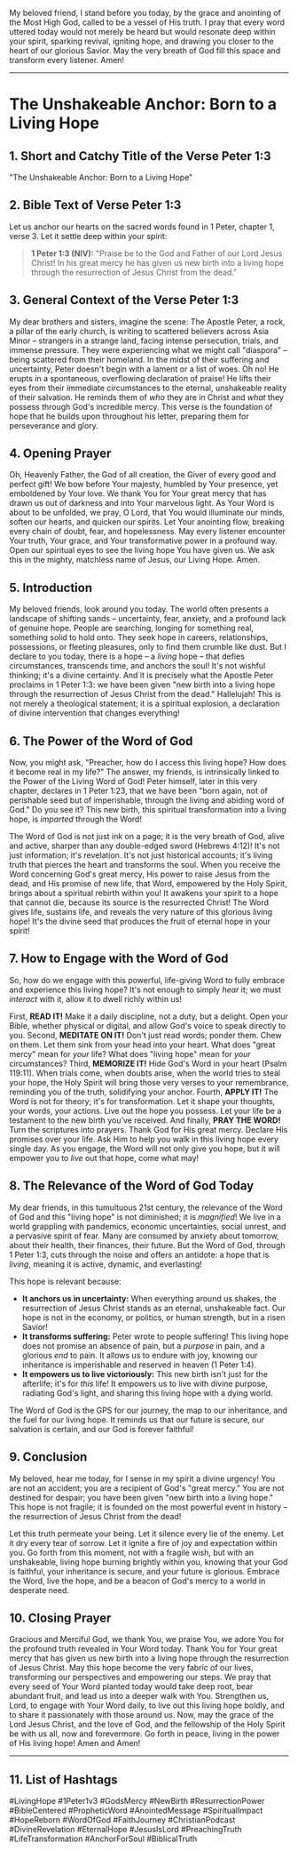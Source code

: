 My beloved friend, I stand before you today, by the grace and anointing of the Most High God, called to be a vessel of His truth. I pray that every word uttered today would not merely be heard but would resonate deep within your spirit, sparking revival, igniting hope, and drawing you closer to the heart of our glorious Savior. May the very breath of God fill this space and transform every listener. Amen!

---

# The Unshakeable Anchor: Born to a Living Hope

## 1. Short and Catchy Title of the Verse Peter 1:3

"The Unshakeable Anchor: Born to a Living Hope"

## 2. Bible Text of Verse Peter 1:3

Let us anchor our hearts on the sacred words found in 1 Peter, chapter 1, verse 3. Let it settle deep within your spirit:

> **1 Peter 1:3 (NIV):**
> "Praise be to the God and Father of our Lord Jesus Christ! In his great mercy he has given us new birth into a living hope through the resurrection of Jesus Christ from the dead."

## 3. General Context of the Verse Peter 1:3

My dear brothers and sisters, imagine the scene: The Apostle Peter, a rock, a pillar of the early church, is writing to scattered believers across Asia Minor – strangers in a strange land, facing intense persecution, trials, and immense pressure. They were experiencing what we might call "diaspora" – being scattered from their homeland. In the midst of their suffering and uncertainty, Peter doesn't begin with a lament or a list of woes. Oh no! He erupts in a spontaneous, overflowing declaration of praise! He lifts their eyes from their immediate circumstances to the eternal, unshakeable reality of their salvation. He reminds them of *who* they are in Christ and *what* they possess through God's incredible mercy. This verse is the foundation of hope that he builds upon throughout his letter, preparing them for perseverance and glory.

## 4. Opening Prayer

Oh, Heavenly Father, the God of all creation, the Giver of every good and perfect gift! We bow before Your majesty, humbled by Your presence, yet emboldened by Your love. We thank You for Your great mercy that has drawn us out of darkness and into Your marvelous light. As Your Word is about to be unfolded, we pray, O Lord, that You would illuminate our minds, soften our hearts, and quicken our spirits. Let Your anointing flow, breaking every chain of doubt, fear, and hopelessness. May every listener encounter Your truth, Your grace, and Your transformative power in a profound way. Open our spiritual eyes to see the living hope You have given us. We ask this in the mighty, matchless name of Jesus, our Living Hope. Amen.

## 5. Introduction

My beloved friends, look around you today. The world often presents a landscape of shifting sands – uncertainty, fear, anxiety, and a profound lack of genuine hope. People are searching, longing for something real, something solid to hold onto. They seek hope in careers, relationships, possessions, or fleeting pleasures, only to find them crumble like dust. But I declare to you today, there is a hope – a *living* hope – that defies circumstances, transcends time, and anchors the soul! It's not wishful thinking; it's a divine certainty. And it is precisely what the Apostle Peter proclaims in 1 Peter 1:3: we have been given "new birth into a living hope through the resurrection of Jesus Christ from the dead." Hallelujah! This is not merely a theological statement; it is a spiritual explosion, a declaration of divine intervention that changes everything!

## 6. The Power of the Word of God

Now, you might ask, "Preacher, how do I access this living hope? How does it become real in my life?" The answer, my friends, is intrinsically linked to the Power of the Living Word of God! Peter himself, later in this very chapter, declares in 1 Peter 1:23, that we have been "born again, not of perishable seed but of imperishable, through the living and abiding word of God." Do you see it? This new birth, this spiritual transformation into a living hope, is *imparted* through the Word!

The Word of God is not just ink on a page; it is the very breath of God, alive and active, sharper than any double-edged sword (Hebrews 4:12)! It's not just information; it's revelation. It's not just historical accounts; it's living truth that pierces the heart and transforms the soul. When you receive the Word concerning God's great mercy, His power to raise Jesus from the dead, and His promise of new life, that Word, empowered by the Holy Spirit, brings about a spiritual rebirth within you! It awakens your spirit to a hope that cannot die, because its source is the resurrected Christ! The Word gives life, sustains life, and reveals the very nature of this glorious living hope! It's the divine seed that produces the fruit of eternal hope in your spirit!

## 7. How to Engage with the Word of God

So, how do we engage with this powerful, life-giving Word to fully embrace and experience this living hope? It's not enough to simply *hear* it; we must *interact* with it, allow it to dwell richly within us!

First, **READ IT!** Make it a daily discipline, not a duty, but a delight. Open your Bible, whether physical or digital, and allow God's voice to speak directly to you.
Second, **MEDITATE ON IT!** Don't just read words; ponder them. Chew on them. Let them sink from your head into your heart. What does "great mercy" mean for *your* life? What does "living hope" mean for *your* circumstances?
Third, **MEMORIZE IT!** Hide God's Word in your heart (Psalm 119:11). When trials come, when doubts arise, when the world tries to steal your hope, the Holy Spirit will bring those very verses to your remembrance, reminding you of the truth, solidifying your anchor.
Fourth, **APPLY IT!** The Word is not for theory; it's for transformation. Let it shape your thoughts, your words, your actions. Live out the hope you possess. Let your life be a testament to the new birth you’ve received.
And finally, **PRAY THE WORD!** Turn the scriptures into prayers. Thank God for His great mercy. Declare His promises over your life. Ask Him to help you walk in this living hope every single day. As you engage, the Word will not only give you hope, but it will empower you to *live* out that hope, come what may!

## 8. The Relevance of the Word of God Today

My dear friends, in this tumultuous 21st century, the relevance of the Word of God and this "living hope" is not diminished; it is *magnified*! We live in a world grappling with pandemics, economic uncertainties, social unrest, and a pervasive spirit of fear. Many are consumed by anxiety about tomorrow, about their health, their finances, their future. But the Word of God, through 1 Peter 1:3, cuts through the noise and offers an antidote: a hope that is *living*, meaning it is active, dynamic, and everlasting!

This hope is relevant because:
*   **It anchors us in uncertainty:** When everything around us shakes, the resurrection of Jesus Christ stands as an eternal, unshakeable fact. Our hope is not in the economy, or politics, or human strength, but in a risen Savior!
*   **It transforms suffering:** Peter wrote to people suffering! This living hope does not promise an absence of pain, but a *purpose* in pain, and a glorious *end* to pain. It allows us to endure with joy, knowing our inheritance is imperishable and reserved in heaven (1 Peter 1:4).
*   **It empowers us to live victoriously:** This new birth isn't just for the afterlife; it's for *this* life! It empowers us to live with divine purpose, radiating God's light, and sharing this living hope with a dying world.

The Word of God is the GPS for our journey, the map to our inheritance, and the fuel for our living hope. It reminds us that our future is secure, our salvation is certain, and our God is forever faithful!

## 9. Conclusion

My beloved, hear me today, for I sense in my spirit a divine urgency! You are not an accident; you are a recipient of God's "great mercy." You are not destined for despair; you have been given "new birth into a living hope." This hope is not fragile; it is founded on the most powerful event in history – the resurrection of Jesus Christ from the dead!

Let this truth permeate your being. Let it silence every lie of the enemy. Let it dry every tear of sorrow. Let it ignite a fire of joy and expectation within you. Go forth from this moment, not with a fragile wish, but with an unshakeable, living hope burning brightly within you, knowing that your God is faithful, your inheritance is secure, and your future is glorious. Embrace the Word, live the hope, and be a beacon of God's mercy to a world in desperate need.

## 10. Closing Prayer

Gracious and Merciful God, we thank You, we praise You, we adore You for the profound truth revealed in Your Word today. Thank You for Your great mercy that has given us new birth into a living hope through the resurrection of Jesus Christ. May this hope become the very fabric of our lives, transforming our perspectives and empowering our steps. We pray that every seed of Your Word planted today would take deep root, bear abundant fruit, and lead us into a deeper walk with You. Strengthen us, Lord, to engage with Your Word daily, to live out this living hope boldly, and to share it passionately with those around us. Now, may the grace of the Lord Jesus Christ, and the love of God, and the fellowship of the Holy Spirit be with us all, now and forevermore. Go forth in peace, living in the power of His living hope! Amen and Amen!

---

## 11. List of Hashtags

#LivingHope #1Peter1v3 #GodsMercy #NewBirth #ResurrectionPower #BibleCentered #PropheticWord #AnointedMessage #SpiritualImpact #HopeReborn #WordOfGod #FaithJourney #ChristianPodcast #DivineRevelation #EternalHope #JesusIsLord #PreachingTruth #LifeTransformation #AnchorForSoul #BiblicalTruth